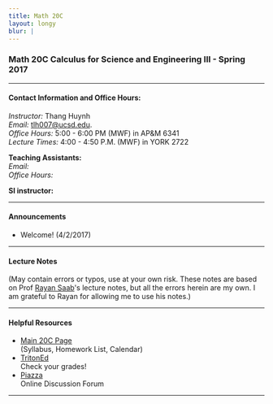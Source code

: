 ```yaml
---
title: Math 20C
layout: longy
blur: |
---
```

### Math 20C Calculus for Science and Engineering III - Spring 2017  

---

#### Contact Information and Office Hours:  

*Instructor:* Thang Huynh  
*Email:* [tlh007@ucsd.edu][email].    
*Office Hours:* 5:00 - 6:00 PM (MWF) in AP&M 6341  
*Lecture Times:* 4:00 - 4:50 P.M. (MWF)	in YORK 2722


[email]: mailto:tlh007@ucsd.edu

**Teaching Assistants:**  
*Email:*   
*Office Hours:*   

**SI instructor:**   



---  

#### Announcements  

  * Welcome! (4/2/2017)

--- 

#### Lecture Notes  
(May contain errors or typos, use at your own risk. These notes are based on Prof [Rayan Saab][RS]'s lecture notes, but all the errors herein are my own. I am grateful to Rayan for allowing me to use his notes.)


[RS]:http://www.math.ucsd.edu/~rsaab/  

---  

#### Helpful Resources  

  - [Main 20C Page][math20c]  
    (Syllabus, Homework List, Calendar)  
  - [TritonEd][tritoned]  
    Check your grades!  
  - [Piazza][piazza]  
    Online Discussion Forum  
  
[math20c]:http://www.math.ucsd.edu/~abowers/20c/index.html
[tritoned]:https://tritoned.ucsd.edu
[piazza]:https://piazza.com/ucsd

---




